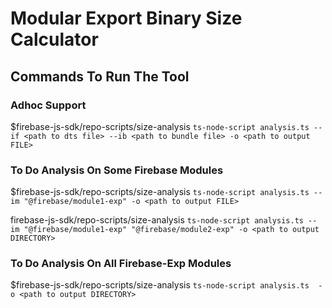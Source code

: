 # Modular Export Binary Size Calculator 





## Commands To Run The Tool 

### Adhoc Support 

$firebase-js-sdk/repo-scripts/size-analysis  `ts-node-script analysis.ts --if <path to dts file> --ib <path to bundle file> -o <path to output FILE>`

### To Do Analysis On Some Firebase Modules 

$firebase-js-sdk/repo-scripts/size-analysis  `ts-node-script analysis.ts --im "@firebase/module1-exp" -o <path to output FILE>`

firebase-js-sdk/repo-scripts/size-analysis  `ts-node-script analysis.ts --im "@firebase/module1-exp" "@firebase/module2-exp" -o <path to output DIRECTORY>`


### To Do Analysis On All Firebase-Exp Modules

$firebase-js-sdk/repo-scripts/size-analysis  `ts-node-script analysis.ts  -o <path to output DIRECTORY>`


